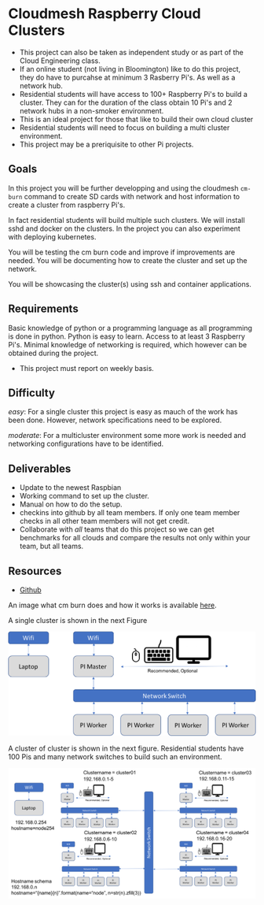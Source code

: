 # Cloudmesh Raspberry Cloud Clusters

* This project can also be taken as independent study or as part of the Cloud
  Engineering class.
* If an online student (not living in Bloomington) like to do this project, 
  they do have to purcahse at minimum 3 Rasberry Pi's. As well as a network hub.
* Residential students will have access to 100+ Raspberry Pi's to build a cluster. 
  They can for the duration of the class obtain 10 Pi's and 2 network hubs 
  in a non-smoker environment. 
* This is an ideal project for those that like to build their own cloud cluster
* Residential students will need to focus on building a multi cluster environment.
* This project may be a preriquisite to other Pi projects.

## Goals

In this project you will be further developping and using the cloudmesh 
`cm-burn` command to create SD cards with network and host information to create 
a cluster from raspberry Pi's.

In fact residential students will build multiple such clusters. We will install 
sshd and docker on the clusters. In the project you can also experiment with 
deploying kubernetes.

You will be testing the cm burn code and improve if improvements are needed. 
You will be documenting how to create the cluster and set up the network.

You will be showcasing the cluster(s) using ssh and container applications.

## Requirements

Basic knowledge of python or a programming language as all programming is
done in python. Python is easy to learn. Access to at least 3 Raspberry Pi's. 
Minimal knowledge of networking is required, which however can be obtained 
during the project.

* This project must report on weekly basis.

## Difficulty

*easy*: For a single cluster this project is easy as mauch of the work has been 
done. However, network specifications need to be explored. 
 
*moderate*: For a multicluster environment some more work is needed and networking configurations have to be identified.

## Deliverables

* Update to the newest Raspbian
* Working command to set up the cluster. 
* Manual on how to do the setup.
* checkins into github by all team members. If only one team member checks in
  all other team members will not get credit.
* Collaborate with *all* teams that do this project so we can get benchmarks
  for all clouds and compare the results not only within your team, but all
  teams.

## Resources

* [Github](https://github.com/cloudmesh-community/cm-burn)

An image what cm burn does and how it works is available [here](https://github.com/cloudmesh-community/cm-burn/blob/master/README.md).

A single cluster is shown in the next Figure

![Network Example](images/network.png)

A cluster of cluster is shown in the next figure. Residential students have 100 
Pis and many network switches to build such an environment.

![Network Cluster of Clusters Example](images/network-cluster.png)
